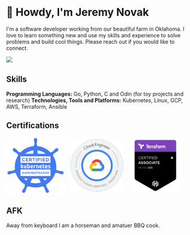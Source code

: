 # 👋 Howdy, I'm Jeremy Novak

I'm a software developer working from our beautiful farm in Oklahoma. I love to learn something new and use my 
skills and experience to solve problems and build cool things. Please reach out if you would like to connect.  

<a href="https://linkedin.com/in/jgnovak" title="Linkedin"><img src="https://img.shields.io/badge/LinkedIn-0077B5?style=for-the-badge&logo=linkedin&logoColor=white"></a>

## Skills

**Programming Languages:** Go, Python, C and Odin (for toy projects and research)
**Technologies, Tools and Platforms:** Kubernetes, Linux, GCP, AWS, Terraform, Ansible


## Certifications

<div style="display: flex; justify-content: start; align-items: center; gap: 1rem;">
    <a href="https://www.credly.com/badges/fb5cbf16-55bc-438b-9983-578841304de5/public_url"><img src="img/cka-badge.svg" alt="Certified Kubernetes Administrator" title="Certified Kubernetes Administrator" width="156"/></a>
    <a href="https://www.credly.com/badges/93f52a6f-2425-4d88-b952-d45f9fbf475e/public_url"><img src="img/ace.png" alt="Google Certified Associate Cloud Engineer" title="Google Certified Associate Cloud Engineer" width="140"/></a>
    <a href="https://www.credly.com/badges/15035634-0643-4d71-8ec6-0fccbd9864a7/public_url"><img src="img/terraform.png" alt="HashiCorp Certified Terraform Associate" title="HashiCorp Certified Terraform Associate" width="140"/></a>
</div>

## AFK

Away from keyboard I am a horseman and amatuer BBQ cook.

